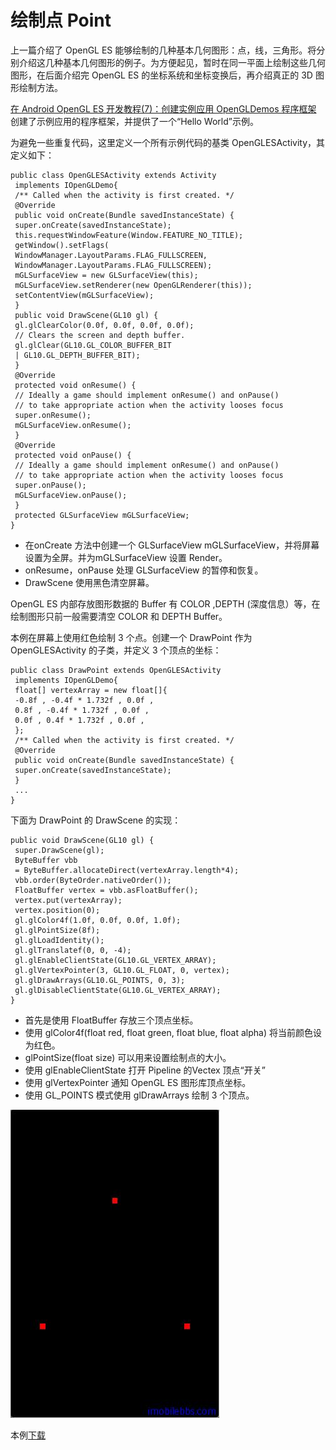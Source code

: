#  绘制点 Point 
   
上一篇介绍了 OpenGL ES 能够绘制的几种基本几何图形：点，线，三角形。将分别介绍这几种基本几何图形的例子。为方便起见，暂时在同一平面上绘制这些几何图形，在后面介绍完 OpenGL ES 的坐标系统和坐标变换后，再介绍真正的 3D 图形绘制方法。

[在 Android OpenGL ES 开发教程(7)：创建实例应用 OpenGLDemos 程序框架](http://www.imobilebbs.com/wordpress/archives/1892) 创建了示例应用的程序框架，并提供了一个“Hello World”示例。

为避免一些重复代码，这里定义一个所有示例代码的基类 OpenGLESActivity，其定义如下：

```
public class OpenGLESActivity extends Activity
 implements IOpenGLDemo{
 /** Called when the activity is first created. */
 @Override
 public void onCreate(Bundle savedInstanceState) {
 super.onCreate(savedInstanceState);
 this.requestWindowFeature(Window.FEATURE_NO_TITLE);
 getWindow().setFlags(
 WindowManager.LayoutParams.FLAG_FULLSCREEN,
 WindowManager.LayoutParams.FLAG_FULLSCREEN);
 mGLSurfaceView = new GLSurfaceView(this);
 mGLSurfaceView.setRenderer(new OpenGLRenderer(this));
 setContentView(mGLSurfaceView);
 }
 public void DrawScene(GL10 gl) {
 gl.glClearColor(0.0f, 0.0f, 0.0f, 0.0f);
 // Clears the screen and depth buffer.
 gl.glClear(GL10.GL_COLOR_BUFFER_BIT
 | GL10.GL_DEPTH_BUFFER_BIT);
 }
 @Override
 protected void onResume() {
 // Ideally a game should implement onResume() and onPause()
 // to take appropriate action when the activity looses focus
 super.onResume();
 mGLSurfaceView.onResume();
 }
 @Override
 protected void onPause() {
 // Ideally a game should implement onResume() and onPause()
 // to take appropriate action when the activity looses focus
 super.onPause();
 mGLSurfaceView.onPause();
 }
 protected GLSurfaceView mGLSurfaceView;
}  
```  

- 在onCreate 方法中创建一个 GLSurfaceView mGLSurfaceView，并将屏幕设置为全屏。并为mGLSurfaceView 设置 Render。
- onResume，onPause 处理 GLSurfaceView 的暂停和恢复。
- DrawScene 使用黑色清空屏幕。  

OpenGL ES 内部存放图形数据的 Buffer 有 COLOR ,DEPTH (深度信息）等，在绘制图形只前一般需要清空 COLOR 和 DEPTH Buffer。

本例在屏幕上使用红色绘制 3 个点。创建一个 DrawPoint 作为 OpenGLESActivity 的子类，并定义 3 个顶点的坐标：

```
public class DrawPoint extends OpenGLESActivity
 implements IOpenGLDemo{
 float[] vertexArray = new float[]{
 -0.8f , -0.4f * 1.732f , 0.0f ,
 0.8f , -0.4f * 1.732f , 0.0f ,
 0.0f , 0.4f * 1.732f , 0.0f ,
 };
 /** Called when the activity is first created. */
 @Override
 public void onCreate(Bundle savedInstanceState) {
 super.onCreate(savedInstanceState);
 }
 ...
}  
```  

下面为 DrawPoint 的 DrawScene 的实现：

```
public void DrawScene(GL10 gl) {
 super.DrawScene(gl);
 ByteBuffer vbb
 = ByteBuffer.allocateDirect(vertexArray.length*4);
 vbb.order(ByteOrder.nativeOrder());
 FloatBuffer vertex = vbb.asFloatBuffer();
 vertex.put(vertexArray);
 vertex.position(0);
 gl.glColor4f(1.0f, 0.0f, 0.0f, 1.0f);
 gl.glPointSize(8f);
 gl.glLoadIdentity();
 gl.glTranslatef(0, 0, -4);
 gl.glEnableClientState(GL10.GL_VERTEX_ARRAY);
 gl.glVertexPointer(3, GL10.GL_FLOAT, 0, vertex);
 gl.glDrawArrays(GL10.GL_POINTS, 0, 3);
 gl.glDisableClientState(GL10.GL_VERTEX_ARRAY);
}  
```  

- 首先是使用 FloatBuffer 存放三个顶点坐标。
- 使用 glColor4f(float red, float green, float blue, float alpha) 将当前颜色设为红色。
- glPointSize(float size) 可以用来设置绘制点的大小。
- 使用 glEnableClientState 打开 Pipeline 的Vectex 顶点“开关”
- 使用 glVertexPointer 通知 OpenGL ES 图形库顶点坐标。
- 使用 GL_POINTS 模式使用 glDrawArrays 绘制 3 个顶点。  
  
![](images/56.png)  

本例[下载](http://www.imobilebbs.com/download/android/opengles/drawpoint.zip)
